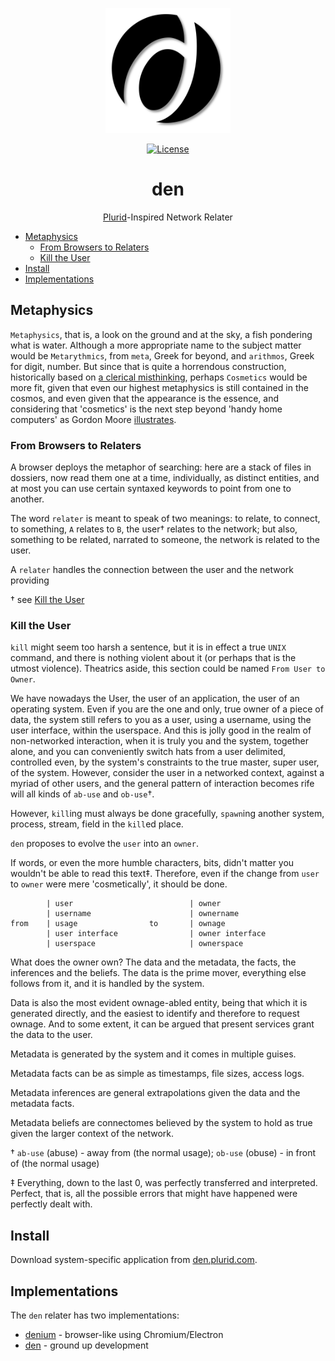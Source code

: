 <p align="center">
    <img src="https://raw.githubusercontent.com/plurid/den/master/about/identity/den-logo.png" height="200px">
</p>

<p align="center">
    <a href="https://github.com/plurid/den/blob/master/LICENSE">
        <img src="https://img.shields.io/badge/license-MIT-blue.svg?colorB=000000&style=for-the-badge" alt="License">
    </a>
</p>



<h1 align="center">
    den
</h1>

<p align="center">
    <a href="https://github.com/plurid/plurid">Plurid</a>-Inspired Network Relater
</p>



+ [Metaphysics](#metaphysics)
    + [From Browsers to Relaters](#from-browsers-to-relaters)
    + [Kill the User](#kill-the-user)
+ [Install](#install)
+ [Implementations](#implementations)



## Metaphysics

`Metaphysics`, that is, a look on the ground and at the sky, a fish pondering what is water. Although a more appropriate name to the subject matter would be `Metarythmics`, from `meta`, Greek for beyond, and `arithmos`, Greek for digit, number. But since that is quite a horrendous construction, historically based on [a clerical misthinking](https://plato.stanford.edu/entries/aristotle-metaphysics/), perhaps `Cosmetics` would be more fit, given that even our highest metaphysics is still contained in the cosmos, and even given that the appearance is the essence, and considering that 'cosmetics' is the next step beyond 'handy home computers' as Gordon Moore [illustrates](https://2.bp.blogspot.com/-qvL6IwxRhAs/VTkQvgpCZEI/AAAAAAAAA3o/NRBpOmsbAsI/s1600/Handy%2BHome%2BComputers.JPG).


### From Browsers to Relaters

A browser deploys the metaphor of searching: here are a stack of files in dossiers, now read them one at a time, individually, as distinct entities, and at most you can use certain syntaxed keywords to point from one to another.

The word `relater` is meant to speak of two meanings: to relate, to connect, to something, `A` relates to `B`, the user† relates to the network; but also, something to be related, narrated to someone, the network is related to the user.

A `relater` handles the connection between the user and the network providing

† see [Kill the User](#kill-the-user)


### Kill the User

`kill` might seem too harsh a sentence, but it is in effect a true `UNIX` command, and there is nothing violent about it (or perhaps that is the utmost violence). Theatrics aside, this section could be named `From User to Owner`.

We have nowadays the User, the user of an application, the user of an operating system. Even if you are the one and only, true owner of a piece of data, the system still refers to you as a user, using a username, using the user interface, within the userspace. And this is jolly good in the realm of non-networked interaction, when it is truly you and the system, together alone, and you can conveniently switch hats from a user delimited, controlled even, by the system's constraints to the true master, super user, of the system. However, consider the user in a networked context, against a myriad of other users, and the general pattern of interaction becomes rife will all kinds of `ab-use` and `ob-use`†.

However, `kill`ing must always be done gracefully, `spawn`ing another system, process, stream, field in the `kill`ed place.

`den` proposes to evolve the `user` into an `owner`.

If words, or even the more humble characters, bits, didn't matter you wouldn't be able to read this text‡. Therefore, even if the change from `user` to `owner` were mere 'cosmetically', it should be done.

```
        | user                          | owner
        | username                      | ownername
from    | usage                to       | ownage
        | user interface                | owner interface
        | userspace                     | ownerspace
```


What does the owner own? The data and the metadata, the facts, the inferences and the beliefs. The data is the prime mover, everything else follows from it, and it is handled by the system.

Data is also the most evident ownage-abled entity, being that which it is generated directly, and the easiest to identify and therefore to request ownage. And to some extent, it can be argued that present services grant the data to the user.

Metadata is generated by the system and it comes in multiple guises.

Metadata facts can be as simple as timestamps, file sizes, access logs.

Metadata inferences are general extrapolations given the data and the metadata facts.

Metadata beliefs are connectomes believed by the system to hold as true given the larger context of the network.


†
`ab-use` (abuse) - away from (the normal usage);
`ob-use` (obuse) - in front of (the normal usage)

‡ Everything, down to the last 0, was perfectly transferred and interpreted. Perfect, that is, all the possible errors that might have happened were perfectly dealt with.


## Install

Download system-specific application from [den.plurid.com](https://den.plurid.com).



## Implementations

The `den` relater has two implementations:

+ [denium](https://github.com/plurid/den/tree/master/implementations/denium) - browser-like using Chromium/Electron
+ [den](https://github.com/plurid/den/tree/master/implementations/den) - ground up development
